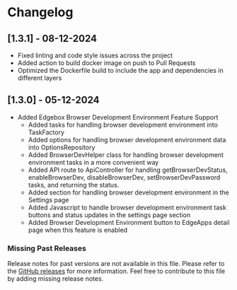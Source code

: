 # Changelog

## [1.3.1] - 08-12-2024

* Fixed linting and code style issues across the project
* Added action to build docker image on push to Pull Requests
* Optimized the Dockerfile build to include the app and dependencies in different layers

## [1.3.0] - 05-12-2024

* Added Edgebox Browser Development Environment Feature Support
    * Added tasks for handling browser development environment into TaskFactory
    * Added options for handling browser development environment data into OptionsRepository
    * Added BrowserDevHelper class for handling browser development environment tasks in a more convenient way
    * Added API route to ApiController for handling getBrowserDevStatus, enableBrowserDev, disableBrowserDev, setBrowserDevPassword tasks, and returning the status.
    * Added section for handling browser development environment in the Settings page
    * Added Javascript to handle browser development environment task buttons and status updates in the settings page section
    * Added Browser Development Environment button to EdgeApps detail page when this feature is enabled

### Missing Past Releases

Release notes for past versions are not available in this file. Please refer to the [GitHub releases](https://hithub.com/edgebox-iot/api/releases) for more information. Feel free to contribute to this file by adding missing release notes.

